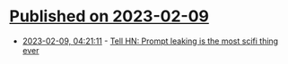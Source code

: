 # [Published on 2023-02-09](index.md)

* [2023-02-09, 04:21:11](https://news.ycombinator.com/item?id=34719707) - [Tell HN: Prompt leaking is the most scifi thing ever](https://news.ycombinator.com/item?id=34719707)

